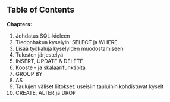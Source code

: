 
## Table of Contents ##

**Chapters:**
1. Johdatus SQL-kieleen
2. Tiedonhakua kyselyin: SELECT ja WHERE
3. Lisää työkaluja kyselyiden muodostamiseen
4. Tulosten järjestelyä
5. INSERT, UPDATE & DELETE
6. Kooste - ja skalaarifunktioita
7. GROUP BY
8. AS
9. Taulujen väliset liitokset: useisiin tauluihin kohdistuvat kyselt
10. CREATE, ALTER ja DROP

